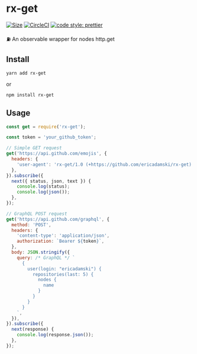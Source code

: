# rx-get

[![Size](http://img.badgesize.io/ericadamski/rx-get/master/index.js.svg?compression=gzip)](https://github.com/ngryman/badge-size)
[![CircleCI](https://circleci.com/gh/ericadamski/rx-get.svg?style=shield)](https://circleci.com/gh/ericadamski/rx-get)
[![code style: prettier](https://img.shields.io/badge/code_style-prettier-ff69b4.svg?style=shield)](https://github.com/prettier/prettier)

⛽️ An observable wrapper for nodes http.get

## Install

`yarn add rx-get`

or

`npm install rx-get`

## Usage

```javascript
const get = require('rx-get');

const token = 'your_github_token';

// Simple GET request
get('https://api.github.com/emojis', {
  headers: {
    'user-agent': 'rx-get/1.0 (+https://github.com/ericadamski/rx-get)',
  },
}).subscribe({
  next({ status, json, text }) {
    console.log(status);
    console.log(json());
  },
});

// GraphQL POST request
get('https://api.github.com/graphql', {
  method: 'POST',
  headers: {
    'content-type': 'application/json',
    authorization: `Bearer ${token}`,
  },
  body: JSON.stringify({
    query: /* GraphQL */ `
      {
        user(login: "ericadamski") {
          repositories(last: 5) {
            nodes {
              name
            }
          }
        }
      }
    `,
  }),
}).subscribe({
  next(response) {
    console.log(response.json());
  },
});
```
